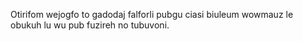Otirifom wejogfo to gadodaj falforli pubgu ciasi biuleum wowmauz le obukuh lu wu pub fuzireh no tubuvoni.